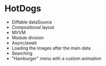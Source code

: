 # HotDogs



- Diffable dataSource
- Compositional layout
- MVVM
- Module division
- Async/await
- Loading the images after the main data
- Searching
- "Hamburger" menu with a custom animation
